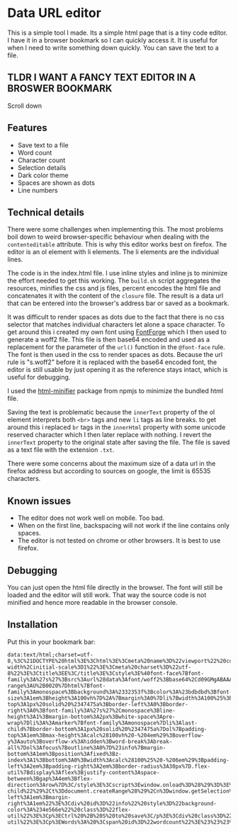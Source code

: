 # Data URL editor

This is a simple tool I made. Its a simple html page that is a tiny code editor. I have it in a browser bookmark so I can quickly access it. It is useful for when I need to write something down quickly. You can save the text to a file.

## TLDR I WANT A FANCY TEXT EDITOR IN A BROSWER BOOKMARK
Scroll down

## Features
- Save text to a file
- Word count
- Character count
- Selection details
- Dark color theme
- Spaces are shown as dots
- Line numbers

## Technical details

There were some challenges when implementing this. The most problems boil down to weird browser-specific behaviour when dealing with the `contenteditable` attribute. This is why this editor works best on firefox. The editor is an ol element with li elements. The li elements are the individual lines.

The code is in the index.html file. I use inline styles and inline js to minimize the effort needed to get this working. The `build.sh` script aggregates the resources, minifies the css and js files, percent encodes the html file and concatenates it with the content of the `closure` file. The result is a data url that can be entered into the browser's address bar or saved as a bookmark.

It was difficult to render spaces as dots due to the fact that there is no css selector that matches individual characters let alone a space character. To get around this i created my own font using [FontForge](https://fontforge.org/en-US/) which I then used to generate a woff2 file. This file is then base64 encoded and used as a replacement for the parameter of the `url()` function in the `@font-face` rule. The font is then used in the css to render spaces as dots. Because the url rule is "s.woff2" before it is replaced with the base64 encoded font, the editor is still usable by just opening it as the reference stays intact, which is useful for debugging.

I used the [html-minifier](https://www.npmjs.com/package/html-minifier) package from npmjs to minimize the bundled html file.

Saving the text is problematic because the `innerText` property of the ol element interprets both `<br>` tags and new `li` tags as line breaks. to get around this i replaced `br` tags in the `innerHtml` property with some unicode reserved character which I then later replace with nothing. I revert the `innerText` property to the original state after saving the file. The file is saved as a text file with the extension `.txt`.

There were some concerns about the maximum size of a data url in the firefox address but according to sources on google, the limit is 65535 characters.

## Known issues

- The editor does not work well on mobile. Too bad.
- When on the first line, backspacing will not work if the line contains only spaces.
- The editor is not tested on chrome or other browsers. It is best to use firefox.

## Debugging
You can just open the html file directly in the browser. The font will still be loaded and the editor will still work. That way the source code is not minified and hence more readable in the browser console.


## Installation

Put this in your bookmark bar:
```
data:text/html;charset=utf-8,%3C%21DOCTYPE%20html%3E%3Chtml%3E%3Cmeta%20name%3D%22viewport%22%20content%3D%22width%3Ddevice-width%2Cinitial-scale%3D1%22%3E%3Cmeta%20charset%3D%22utf-8%22%3E%3Ctitle%3EE%3C/title%3E%3Cstyle%3E%40font-face%7Bfont-family%3A%27s%27%3Bsrc%3Aurl%28data%3Afont/woff2%3Bbase64%2Cd09GMgABAAAAAAKYAA0AAAAABhgAAAJCAAEAAAAAAAAAAAAAAAAAAAAAAAAAAAAAP0ZGVE0cBmAAgkIIBBEICoEAgQkLCgABNgIkAxAEIAWEKwcqGzEFIC4H7MbyW4gjsKrCVlg2V1%2BrIBGnWsXwU%2BP5/9/vf3Pte75qMjxCVEsqoxO90SwxXiQRurbsEmlfzP/p7tptXGS788OYcqpqwG4nUdNINFLx8D%2B3vWGd0D5RNGSOkn0bqo0U6IUvu1pPL8LC1AsSi4s4uNDx/04Xun3PB6fjwvk/uCZ/FMEB%2BBdFUvvz6/MzpSZXboAT2kgGIgOiqbeQJKTenFskRVK5CHy538r46/Sj1bXchNST%2BoKee9F85KJQ%2BoYABADO3khrfIR0tM6%2B3oAAYAOiQ4cFBPv4ggWBDaBpgg3rw98z618QSD8BpFAAgNApp2%2BsF2Q9DzQwiIYpMA%2BgYTsPVGuDGekba5dT6%2BE3D3YunyH0Tt8/sG9vxjURKxot4HWwY98nDvyzFoVvEeN7rAbt0JDV21FWIEPvrYEIO5//j%2Bb/E7qfo%2BvZIL16g0EFQj0D12sHpIcAgFbXWEBdEz9C0AwpUIjgkADAuBcI2GiBgRhyHwNlwFMEnW1%2BIGiGshVBn4mcwUC/odyjShvCEYAQ085Qxj2Gzkk/NNMxoc9Swu/RbzqZxGzx2rSkxoFkDmzCKNNXEZ1WbzYo7MgG19px%2BNWndeA3sCzSWT8PxU4bbXcOXDI5tA4DrhbDpZvzRVodA%2Bdx0mk%2B2OAmszhwwmxyND9pI3HENJSYEsOiqsxM1BxTd0PCkUxWlGySkzUqU6HAwYhNamc1%2BURskcuRza7FLo0o5TS0UrHRClVdoz6Rwf4FrM9AAAC0tRIAAA%3D%3D%29%20format%28%27woff2%27%29%3Bunicode-range%3AU%2B0020%7Dhtml%7Bfont-family%3Amonospace%3Bbackground%3A%2332353f%3Bcolor%3A%23bdbdbd%3Bfont-size%3A1em%3Bheight%3A100vh%7D%2A%7Bmargin%3A0%7Dli%7Bwidth%3A100%25%3Bborder-top%3A1px%20solid%20%2347475a%3Bborder-left%3A0%3Bborder-right%3A0%3Bfont-family%3A%27s%27%2Cmonospace%3Bline-height%3A1%3Bmargin-bottom%3A2px%3Bwhite-space%3Apre-wrap%7Dli%3A%3Amarker%7Bfont-family%3Amonospace%7Dli%3Alast-child%7Bborder-bottom%3A1px%20solid%20%2347475a%7Dol%7Bpadding-top%3A1em%3Bmax-height%3Acalc%28100vh%20-%204em%29%3Boverflow-y%3Aauto%3Boverflow-x%3Ahidden%3Bword-break%3Abreak-all%7Dol%3Afocus%7Boutline%3A0%7D%23info%7Bmargin-bottom%3A1em%3Bposition%3Afixed%3Bz-index%3A1%3Bbottom%3A0%3Bwidth%3Acalc%28100%25%20-%206em%29%3Bpadding-left%3A2em%3Bpadding-right%3A2em%3Bborder-radius%3A30px%7D.flex-util%7Bdisplay%3Aflex%3Bjustify-content%3Aspace-between%3Bgap%3A4em%3Bflex-direction%3Arow%7D%3C/style%3E%3Cscript%3Ewindow.onload%3D%28%29%3D%3E%7Bdocument.querySelector%28%22html%22%29%3Blet%20r%3Ddocument.querySelector%28%22ol%22%29%2Cn%3D%28document.addEventListener%28%22keydown%22%2Ce%3D%3E%7Bvar%20t%2Cn%2Cl%3Be.ctrlKey%26%26%22v%22%3D%3D%3De.key%26%26setTimeout%28%28%29%3D%3E%7Br.querySelectorAll%28%22br%22%29.forEach%28e%3D%3E%7Be.nextElementSibling%26%26%22BR%22%3D%3D%3De.nextElementSibling.nodeName%26%26e.nextElementSibling.remove%28%29%7D%29%7D%2C50%29%2Ce.ctrlKey%26%26%22s%22%3D%3D%3De.key%26%26%28e.preventDefault%28%29%2Ct%3Dr.innerHTML%2Cr.innerHTML%3Dr.innerHTML.replaceAll%28%22%3Cbr%3E%22%2C%22%CD%B8%22%29%2Cl%3Dr.innerText%2Cl%3Dnew%20Blob%28%5Bl.replaceAll%28%22%CD%B8%22%2C%22%22%29%5D%2C%7Btype%3A%22text/plain%22%7D%29%2C%28n%3Ddocument.createElement%28%22a%22%29%29.href%3DURL.createObjectURL%28l%29%2Cn.download%3D%22note.txt%22%2Cn.click%28%29%2Cr.innerHTML%3Dt%29%2C%22Enter%22%3D%3D%3De.key%26%26%28t%3D%28%22%23text%22%3D%3D%3D%28n%3D%28l%3Dwindow.getSelection%28%29%29.getRangeAt%280%29%29.startContainer.nodeName%3Fn.startContainer.parentElement%3An.startContainer%29.closest%28%22li%22%29%29%26%26%22%22%3D%3D%3Dt.innerText.trim%28%29%26%26%28e.preventDefault%28%29%2C%28n%3Ddocument.createElement%28%22li%22%29%29.innerHTML%3D%22%3Cbr%3E%22%2Ct.parentNode.insertBefore%28n%2Ct.nextSibling%29%2C%28t%3Ddocument.createRange%28%29%29.setStart%28n%2C0%29%2Ct.collapse%28%210%29%2Cl.removeAllRanges%28%29%2Cl.addRange%28t%29%29%2C%22Backspace%22%3D%3D%3De.key%26%26%28l%3D%28%22%23text%22%3D%3D%3D%28n%3Dwindow.getSelection%28%29.getRangeAt%280%29%29.startContainer.nodeName%3Fn.startContainer.parentElement%3An.startContainer%29.closest%28%22li%22%29%29%26%26null%3D%3D%3Dl.previousElementSibling%26%26%22%22%3D%3D%3Dl.innerText.trim%28%29%26%26%21l.innerText.endsWith%28%22%20%22%29%26%26e.preventDefault%28%29%7D%29%2Cdocument.addEventListener%28%22click%22%2Ce%3D%3E%7Bvar%20t%2Cn%3B%22HTML%22%3D%3D%3De.target.tagName%26%26%28e%3Dr.querySelector%28%22li%3Alast-child%22%29%2Ct%3Ddocument.createRange%28%29%2Cn%3Dwindow.getSelection%28%29%2Ct.setStart%28e%2Ce.childNodes.length%29%2Ct.collapse%28%210%29%2Cn.removeAllRanges%28%29%2Cn.addRange%28t%29%29%7D%29%2Cdocument.getElementById%28%22wordcount%22%29%29%2Cl%3Ddocument.getElementById%28%22charcount%22%29%2Ct%3Ddocument.getElementById%28%22selectiondetails%22%29%3Bfunction%20e%28%29%7Bvar%20e%3Dr.innerText.trim%28%29%2Ct%3De.split%28/%5Cs%2B/%29.filter%28e%3D%3E0%3Ce.length%29%3Bn.textContent%3Dt.length%2Cl.textContent%3De.length%7Dr.addEventListener%28%22input%22%2Ce%29%2Cdocument.addEventListener%28%22selectionchange%22%2C%28%29%3D%3E%7Bvar%20e%3Dwindow.getSelection%28%29%3Bt.textContent%3De.toString%28%29.length%7D%29%2Ce%28%29%7D%3C/script%3E%3Cbody%3E%3Col%20contenteditable%3E%3Cli%3EType%20Here%3C/li%3E%3C/ol%3E%3Cdiv%20style%3D%22margin-left%3A1em%3Bmargin-right%3A1em%22%3E%3Cdiv%20id%3D%22info%22%20style%3D%22background-color%3A%234e566e%22%20class%3D%22flex-util%22%3E%3Cp%3ECtrl%20%2B%20S%20to%20save%3C/p%3E%3Cdiv%20class%3D%22flex-util%22%3E%3Cp%3EWords%3A%20%3Cspan%20id%3D%22wordcount%22%3E%23%23%23%3C/span%3E%3C/p%3E%3Cp%3ECharacters%3A%20%3Cspan%20id%3D%22charcount%22%3E%23%23%23%3C/span%3E%3C/p%3E%3Cp%3ESelection%3A%20%3Cspan%20id%3D%22selectiondetails%22%3E0%3C/span%3E%3C/p%3E%3C/div%3E%3C/div%3E%3C/div%3E%3C/body%3E%3C/html%3E
```